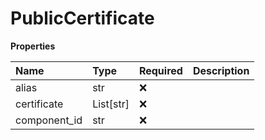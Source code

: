 # PublicCertificate

**Properties**

| Name         | Type      | Required | Description |
| :----------- | :-------- | :------- | :---------- |
| alias        | str       | ❌       |             |
| certificate  | List[str] | ❌       |             |
| component_id | str       | ❌       |             |

